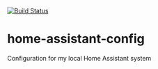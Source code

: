 [![Build Status](https://travis-ci.org/mmornati/home-assistant-config.svg?branch=master)](https://travis-ci.org/mmornati/home-assistant-config)
# home-assistant-config
Configuration for my local Home Assistant system
